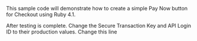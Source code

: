 This sample code will demonstrate how to create a simple Pay Now button for Checkout using Ruby 4.1.

After testing is complete. 
Change the Secure Transaction Key and API Login ID to their production values.
Change this line <script type="text/javascript" src="https://sandbox.forte.net/checkout/v1/js"> to point to the production enviroment. <script type="text/javascript" src="https://checkout.forte.net/v1/js">

### Rails Configuration

  1. Install [Foreman](https://github.com/ddollar/foreman).
    * if you're on a Mac you can [Download Foreman for Mac](http://assets.foreman.io/foreman/foreman.pkg`) or
    * if you using other Operating System, run `gem install foreman` to install
      foreman.

  2. create a `.env` file in the root of your Rails Project containing the
     following:

        FORTE_API_LOGIN_ID=<Your Generated API Login ID>
        FORTE_SECURE_TRANSACTION_KEY=<Your Generated Secure Transaction Key>

  3. Install all the required gems to run the application via `bundle install`.
  4. Run the application via `foreman start` then visit <http://localhost:5000/>

